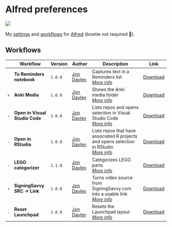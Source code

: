 # Alfred preferences

![](https://img.shields.io/github/v/release/cadnza/Alfred.alfredpreferences)

My [settings](https://www.alfredapp.com/help/advanced/) and [workflows](https://www.alfredapp.com/workflows/) for [Alfred](https://www.alfredapp.com/) (bowtie not required 🎩).

## Workflows

| | Workflow | Version | Author | Description | Link |
|-|-|-|-|-|-|
| <img src="images/com.jondayley.alfredToRemindersNotebook.png" width="100"></img> | **To Reminders notebook** | `1.0.0` | [Jon Dayley](https://github.com/cadnza) | Captures text in a Reminders list<br/>[*More info*](details/com.jondayley.alfredToRemindersNotebook.md) | [Download](exports/com.jondayley.alfredToRemindersNotebook.alfredworkflow) |
| <img src="images/com.jondayley.alfredAmedia.png" width="100"></img> | **Anki Media** | `1.0.0` | [Jon Dayley](https://github.com/cadnza) | Shows the Anki media folder<br/>[*More info*](details/com.jondayley.alfredAmedia.md) | [Download](exports/com.jondayley.alfredAmedia.alfredworkflow) |
| <img src="images/com.jondayley.alfredOpenInVScode.png" width="100"></img> | **Open in Visual Studio Code** | `1.0.0` | [Jon Dayley](https://github.com/cadnza) | Lists repos and opens selection in Visual Studio Code<br/>[*More info*](details/com.jondayley.alfredOpenInVScode.md) | [Download](exports/com.jondayley.alfredOpenInVScode.alfredworkflow) |
| <img src="images/com.jondayley.alfredOpenInRStudio.png" width="100"></img> | **Open in RStudio** | `1.0.0` | [Jon Dayley](https://github.com/cadnza) | Lists repos that have associated R projects and opens selection in RStudio<br/>[*More info*](details/com.jondayley.alfredOpenInRStudio.md) | [Download](exports/com.jondayley.alfredOpenInRStudio.alfredworkflow) |
| <img src="images/com.jondayley.alfredLegoCategorizer.png" width="100"></img> | **LEGO categorizer** | `1.1.0` | [Jon Dayley](https://github.com/cadnza) | Categorizes LEGO parts<br/>[*More info*](details/com.jondayley.alfredLegoCategorizer.md) | [Download](exports/com.jondayley.alfredLegoCategorizer.alfredworkflow) |
| <img src="images/com.jondayley.alfredSigningSavvyToLink.png" width="100"></img> | **SigningSavvy SRC → Link** | `1.0.0` | [Jon Dayley](https://github.com/cadnza) | Turns video source from SigningSavvy.com into a usable link<br/>[*More info*](details/com.jondayley.alfredSigningSavvyToLink.md) | [Download](exports/com.jondayley.alfredSigningSavvyToLink.alfredworkflow) |
| <img src="images/com.jondayley.alfredResetLaunchpad.png" width="100"></img> | **Reset Launchpad** | `1.0.0` | [Jon Dayley](https://github.com/cadnza) | Resets the Launchpad layout<br/>[*More info*](details/com.jondayley.alfredResetLaunchpad.md) | [Download](exports/com.jondayley.alfredResetLaunchpad.alfredworkflow) |
